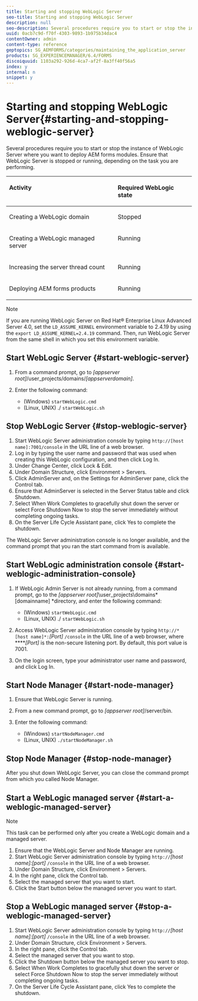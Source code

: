 ```yaml
---
title: Starting and stopping WebLogic Server
seo-title: Starting and stopping WebLogic Server
description: null
seo-description: Several procedures require you to start or stop the instance of WebLogic Server where you want to deploy AEM forms modules. This document describes how to start and stop the WebLogic Server.
uuid: 0acb7c9d-f70f-4303-9893-1b975b34dac4
contentOwner: admin
content-type: reference
geptopics: SG_AEMFORMS/categories/maintaining_the_application_server
products: SG_EXPERIENCEMANAGER/6.4/FORMS
discoiquuid: 1103a292-926d-4ca7-af2f-8a3ff40f56a5
index: y
internal: n
snippet: y
---
```


# Starting and stopping WebLogic Server{#starting-and-stopping-weblogic-server}

Several procedures require you to start or stop the instance of WebLogic Server where you want to deploy AEM forms modules. Ensure that WebLogic Server is stopped or running, depending on the task you are performing.

<table cellpadding="4" cellspacing="0"> 
 <thead align="left"> 
  <tr> 
   <th class="cellrowborder" id="d19e28849" valign="top" width="NaN%"><p>Activity</p></th> 
   <th class="cellrowborder" id="d19e28852" valign="top" width="NaN%"><p>Required WebLogic state</p></th> 
  </tr> 
 </thead> 
 <tbody> 
  <tr> 
   <td class="cellrowborder" headers="d19e28849 " valign="top" width="NaN%"><p>Creating a WebLogic domain</p></td> 
   <td class="cellrowborder" headers="d19e28852 " valign="top" width="NaN%"><p>Stopped</p></td> 
  </tr> 
  <tr> 
   <td class="cellrowborder" headers="d19e28849 " valign="top" width="NaN%"><p>Creating a WebLogic managed server</p></td> 
   <td class="cellrowborder" headers="d19e28852 " valign="top" width="NaN%"><p>Running</p></td> 
  </tr> 
  <tr> 
   <td class="cellrowborder" headers="d19e28849 " valign="top" width="NaN%"><p>Increasing the server thread count</p></td> 
   <td class="cellrowborder" headers="d19e28852 " valign="top" width="NaN%"><p>Running</p></td> 
  </tr> 
  <tr> 
   <td class="cellrowborder" headers="d19e28849 " valign="top" width="NaN%"><p>Deploying AEM forms products</p></td> 
   <td class="cellrowborder" headers="d19e28852 " valign="top" width="NaN%"><p>Running</p></td> 
  </tr> 
 </tbody> 
</table>

>[!NOTE]
>
>If you are running WebLogic Server on Red Hat® Enterprise Linux Advanced Server 4.0, set the `LD_ASSUME_KERNEL` environment variable to 2.4.19 by using the `export LD_ASSUME_KERNEL=2.4.19` command. Then, run WebLogic Server from the same shell in which you set this environment variable.

## Start WebLogic Server {#start-weblogic-server}

1. From a command prompt, go to *[appserver root]*/user_projects/domains/*[appserverdomain]*.
1. Enter the following command:

    * (Windows) `startWebLogic.cmd`
    * (Linux, UNIX) ./ `startWebLogic.sh`

## Stop WebLogic Server {#stop-weblogic-server}

1. Start WebLogic Server administration console by typing `http://[host name]:7001/console` in the URL line of a web browser. 
1. Log in by typing the user name and password that was used when creating this WebLogic configuration, and then click Log In.
1. Under Change Center, click Lock & Edit.
1. Under Domain Structure, click Environment &gt; Servers.
1. Click AdminServer and, on the Settings for AdminServer pane, click the Control tab.
1. Ensure that AdminServer is selected in the Server Status table and click Shutdown.
1. Select When Work Completes to gracefully shut down the server or select Force Shutdown Now to stop the server immediately without completing ongoing tasks.
1. On the Server Life Cycle Assistant pane, click Yes to complete the shutdown.

The WebLogic Server administration console is no longer available, and the command prompt that you ran the start command from is available.

## Start WebLogic administration console {#start-weblogic-administration-console}

1. If WebLogic Admin Server is not already running, from a command prompt, go to the *[appserver root]*\user_projects\domains\*[domainname] *directory, and enter the following command:

    * (Windows) `startWebLogic.cmd`
    * (Linux, UNIX) ./ `startWebLogic.sh`

1. Access WebLogic Server administration console by typing `http://*[host name]*:`*[Port]* `/console` in the URL line of a web browser, where *****[Port]* is the non-secure listening port. By default, this port value is 7001.
1. On the login screen, type your administrator user name and password, and click Log In.

## Start Node Manager {#start-node-manager}

1. Ensure that WebLogic Server is running.
1. From a new command prompt, go to *[appserver root]*/server/bin.
1. Enter the following command:

    * (Windows) `startNodeManager.cmd`
    * (Linux, UNIX) `./startNodeManager.sh`

## Stop Node Manager {#stop-node-manager}

After you shut down WebLogic Server, you can close the command prompt from which you called Node Manager.

## Start a WebLogic managed server {#start-a-weblogic-managed-server}

>[!NOTE]
>
>This task can be performed only after you create a WebLogic domain and a managed server.

1. Ensure that the WebLogic Server and Node Manager are running.
1. Start WebLogic Server administration console by typing `http://`*[host name]:[port]* `/console` in the URL line of a web browser.
1. Under Domain Structure, click Environment &gt; Servers.
1. In the right pane, click the Control tab.
1. Select the managed server that you want to start.
1. Click the Start button below the managed server you want to start.

## Stop a WebLogic managed server {#stop-a-weblogic-managed-server}

1. Start WebLogic Server administration console by typing `http://`*[host name]:[port]* `/console` in the URL line of a web browser.
1. Under Domain Structure, click Environment &gt; Servers.
1. In the right pane, click the Control tab.
1. Select the managed server that you want to stop.
1. Click the Shutdown button below the managed server you want to stop. 
1. Select When Work Completes to gracefully shut down the server or select Force Shutdown Now to stop the server immediately without completing ongoing tasks.
1. On the Server Life Cycle Assistant pane, click Yes to complete the shutdown.

